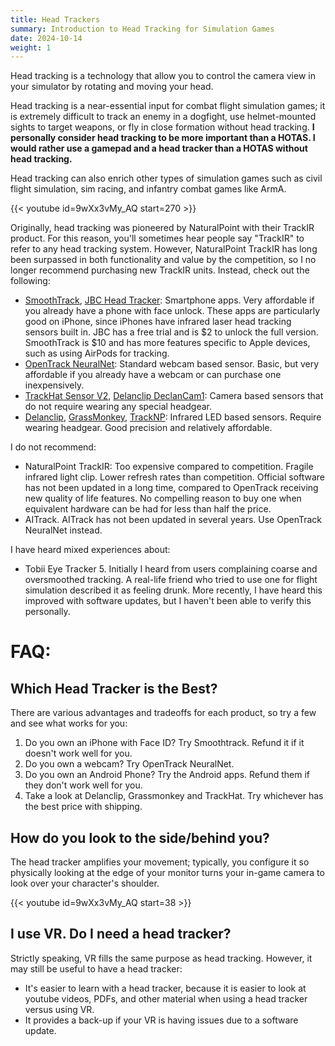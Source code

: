 ```yaml
---
title: Head Trackers
summary: Introduction to Head Tracking for Simulation Games
date: 2024-10-14
weight: 1
---
```

Head tracking is a technology that allow you to control the camera view in your simulator by rotating and moving your head.

Head tracking is a near-essential input for combat flight simulation games; it is extremely difficult to track an enemy in a dogfight, use helmet-mounted sights to target weapons, or fly in close formation without head tracking. **I personally consider head tracking to be more important than a HOTAS. I would rather use a gamepad and a head tracker than a HOTAS without head tracking.**

Head tracking can also enrich other types of simulation games such as civil flight simulation, sim racing, and infantry combat games like ArmA.

{{< youtube id=9wXx3vMy_AQ start=270 >}}

Originally, head tracking was pioneered by NaturalPoint with their TrackIR product. For this reason, you'll sometimes hear people say "TrackIR" to refer to any head tracking system. However, NaturalPoint TrackIR has long been surpassed in both functionality and value by the competition, so I no longer recommend purchasing new TrackIR units. Instead, check out the following:

- [SmoothTrack](https://smoothtrack.app/), [JBC Head Tracker](https://jbcconsulting448679429.wordpress.com/): Smartphone apps. Very affordable if you already have a phone with face unlock. These apps are particularly good on iPhone, since iPhones have infrared laser head tracking sensors built in. JBC has a free trial and is $2 to unlock the full version. SmoothTrack is $10 and has more features specific to Apple devices, such as using AirPods for tracking.
- [OpenTrack NeuralNet](https://github.com/opentrack/opentrack/wiki/AI-Face-Tracking): Standard webcam based sensor. Basic, but very affordable if you already have a webcam or can purchase one inexpensively.
- [TrackHat Sensor V2](https://www.trackhat.org/sensorv2), [Delanclip DeclanCam1](https://delanclip.com/product/delancam1/): Camera based sensors that do not require wearing any special headgear.
- [Delanclip](https://delanengineering.com/), [GrassMonkey](https://grassmonkeysimulations.com/), [TrackNP](https://www.aliexpress.com/w/wholesale-tracknp.html): Infrared LED based sensors. Require wearing headgear. Good precision and relatively affordable.

I do not recommend:

- NaturalPoint TrackIR: Too expensive compared to competition. Fragile infrared light clip. Lower refresh rates than competition. Official software has not been updated in a long time, compared to OpenTrack receiving new quality of life features. No compelling reason to buy one when equivalent hardware can be had for less than half the price.
- AITrack. AITrack has not been updated in several years. Use OpenTrack NeuralNet instead.

I have heard mixed experiences about:

- Tobii Eye Tracker 5. Initially I heard from users complaining coarse and oversmoothed tracking. A real-life friend who tried to use one for flight simulation described it as feeling drunk. More recently, I have heard this improved with software updates, but I haven't been able to verify this personally.

# FAQ:

## Which Head Tracker is the Best?

There are various advantages and tradeoffs for each product, so try a few and see what works for you:

1. Do you own an iPhone with Face ID? Try Smoothtrack. Refund it if it doesn't work well for you.
1. Do you own a webcam? Try OpenTrack NeuralNet.
1. Do you own an Android Phone? Try the Android apps. Refund them if they don't work well for you.
1. Take a look at Delanclip, Grassmonkey and TrackHat. Try whichever has the best price with shipping.

## How do you look to the side/behind you?

The head tracker amplifies your movement; typically, you configure it so physically looking at the edge of your monitor turns your in-game camera to look over your character's shoulder.

{{< youtube id=9wXx3vMy_AQ start=38 >}}

## I use VR. Do I need a head tracker?

Strictly speaking, VR fills the same purpose as head tracking. However, it may still be useful to have a head tracker:

- It's easier to learn with a head tracker, because it is easier to look at youtube videos, PDFs, and other material when using a head tracker versus using VR.
- It provides a back-up if your VR is having issues due to a software update.
